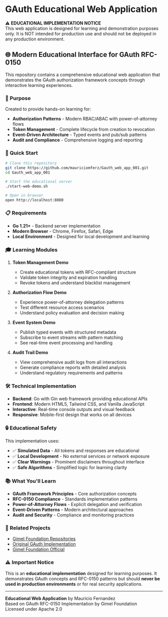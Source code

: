 # GAuth Educational Web Application

⚠️ **EDUCATIONAL IMPLEMENTATION NOTICE**  
This web application is designed for learning and demonstration purposes only. It is NOT intended for production use and should not be deployed in any production environment.

## 🌐 Modern Educational Interface for GAuth RFC-0150

This repository contains a comprehensive educational web application that demonstrates the GAuth authorization framework concepts through interactive learning experiences.

### 🎯 Purpose

Created to provide hands-on learning for:
- **Authorization Patterns** - Modern RBAC/ABAC with power-of-attorney flows
- **Token Management** - Complete lifecycle from creation to revocation
- **Event-Driven Architecture** - Typed events and pub/sub patterns
- **Audit and Compliance** - Comprehensive logging and reporting

### 🚀 Quick Start

```bash
# Clone this repository
git clone https://github.com/mauriciomferz/Gauth_web_app_001.git
cd Gauth_web_app_001

# Start the educational server
./start-web-demo.sh

# Open in browser
open http://localhost:8080
```

### 📋 Requirements

- **Go 1.21+** - Backend server implementation
- **Modern Browser** - Chrome, Firefox, Safari, Edge
- **Local Environment** - Designed for local development and learning

### 🎓 Learning Modules

1. **Token Management Demo**
   - Create educational tokens with RFC-compliant structure
   - Validate token integrity and expiration handling
   - Revoke tokens and understand blacklist management

2. **Authorization Flow Demo**
   - Experience power-of-attorney delegation patterns
   - Test different resource access scenarios
   - Understand policy evaluation and decision making

3. **Event System Demo**
   - Publish typed events with structured metadata
   - Subscribe to event streams with pattern matching
   - See real-time event processing and handling

4. **Audit Trail Demo**
   - View comprehensive audit logs from all interactions
   - Generate compliance reports with detailed analysis
   - Understand regulatory requirements and patterns

### 🛠 Technical Implementation

- **Backend**: Go with Gin web framework providing educational APIs
- **Frontend**: Modern HTML5, Tailwind CSS, and Vanilla JavaScript
- **Interactive**: Real-time console outputs and visual feedback
- **Responsive**: Mobile-first design that works on all devices

### 🔒 Educational Safety

This implementation uses:
- ✅ **Simulated Data** - All tokens and responses are educational
- ✅ **Local Development** - No external services or network exposure
- ✅ **Clear Warnings** - Prominent disclaimers throughout interface
- ✅ **Safe Algorithms** - Simplified logic for learning clarity

### 📚 What You'll Learn

- **GAuth Framework Principles** - Core authorization concepts
- **RFC-0150 Compliance** - Standards implementation patterns
- **Power-of-Attorney Flows** - Explicit delegation and verification
- **Event-Driven Patterns** - Modern architectural approaches
- **Audit and Security** - Compliance and monitoring practices

### 🔗 Related Projects

- [Gimel Foundation Repositories](https://github.com/Gimel-Foundation)
- [Original GAuth Implementation](https://github.com/Gimel-Foundation/GiFo-RFC-0150-Go-Implementation-of-GAuth-1.0)
- [Gimel Foundation Official](https://gimelfoundation.com)

### ⚠️ Important Notice

This is an **educational implementation** designed for learning purposes. It demonstrates GAuth concepts and RFC-0150 patterns but should **never be used in production environments** or for real security applications.

---

**Educational Web Application** by Mauricio Fernandez  
Based on GAuth RFC-0150 Implementation by Gimel Foundation  
Licensed under Apache 2.0
